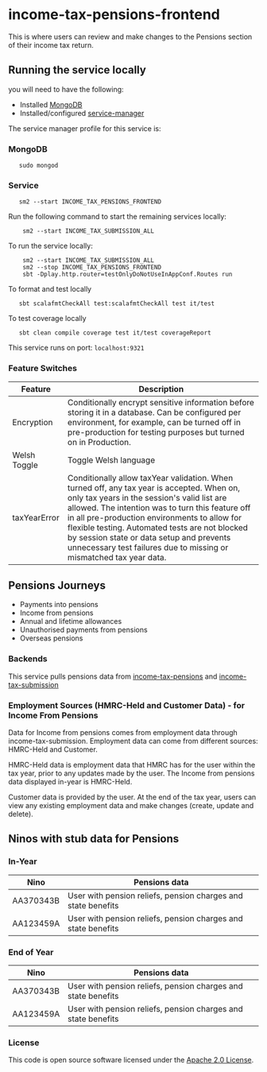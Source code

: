 # income-tax-pensions-frontend

This is where users can review and make changes to the Pensions section of their income tax return.

## Running the service locally

you will need to have the following:
- Installed [MongoDB](https://docs.mongodb.com/manual/installation/)
- Installed/configured [service-manager](https://github.com/hmrc/sm2)

The service manager profile for this service is:

### MongoDB 
```shell
   sudo mongod
```

### Service
```shell
   sm2 --start INCOME_TAX_PENSIONS_FRONTEND
```
   
Run the following command to start the remaining services locally:

```shell
    sm2 --start INCOME_TAX_SUBMISSION_ALL
```

To run the service locally:

```shell
    sm2 --start INCOME_TAX_SUBMISSION_ALL
    sm2 --stop INCOME_TAX_PENSIONS_FRONTEND     
    sbt -Dplay.http.router=testOnlyDoNotUseInAppConf.Routes run
```

To format and test locally

```shell
   sbt scalafmtCheckAll test:scalafmtCheckAll test it/test
```
To test coverage locally

```shell
   sbt clean compile coverage test it/test coverageReport
```

This service runs on port: `localhost:9321`

### Feature Switches

| Feature | Description                                                                                                                                                                                                                                                                                                                                                                                                        |
| --- |--------------------------------------------------------------------------------------------------------------------------------------------------------------------------------------------------------------------------------------------------------------------------------------------------------------------------------------------------------------------------------------------------------------------|
| Encryption | Conditionally encrypt sensitive information before storing it in a database. Can be configured per environment, for example, can be turned off in pre-production for testing purposes but turned on in Production.                                                                                                                                                                                                 |
| Welsh Toggle | Toggle Welsh language                                                                                                                                                                                                                                                                                                                                                                                              |
| taxYearError | Conditionally allow taxYear validation. When turned off, any tax year is accepted. When on, only tax years in the session's valid list are allowed. The intention was to turn this feature off in all pre-production environments to allow for flexible testing. Automated tests are not blocked by session state or data setup and prevents unnecessary test failures due to missing or mismatched tax year data. |

## Pensions Journeys

- Payments into pensions
- Income from pensions
- Annual and lifetime allowances
- Unauthorised payments from pensions
- Overseas pensions

### Backends

This service pulls pensions data from [income-tax-pensions](https://github.com/hmrc/income-tax-pensions) and [income-tax-submission](https://github.com/hmrc/income-tax-submission)

### Employment Sources (HMRC-Held and Customer Data) - for Income From Pensions
Data for Income from pensions comes  from employment data through income-tax-submission. Employment data can come from different sources: HMRC-Held and Customer. 

HMRC-Held data is employment data that HMRC has for the user within the tax year, prior to any updates made by the user. The Income from pensions data displayed in-year is HMRC-Held.

Customer data is provided by the user. At the end of the tax year, users can view any existing employment data and make changes (create, update and delete).


## Ninos with stub data for Pensions

### In-Year
| Nino      | Pensions data                                                 |
|-----------|---------------------------------------------------------------|
| AA370343B | User with pension reliefs, pension charges and state benefits |
| AA123459A | User with pension reliefs, pension charges and state benefits |

### End of Year
| Nino      | Pensions data                                                 |
|-----------|---------------------------------------------------------------|
| AA370343B | User with pension reliefs, pension charges and state benefits |
| AA123459A | User with pension reliefs, pension charges and state benefits |

### License

This code is open source software licensed under the [Apache 2.0 License]("http://www.apache.org/licenses/LICENSE-2.0.html").
